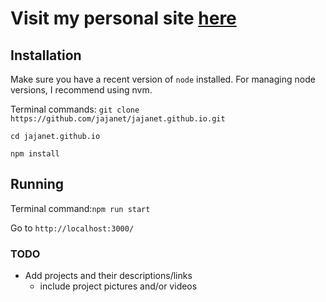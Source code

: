 # Visit my personal site [here](https://jajanet.github.io)


## Installation
Make sure you have a recent version of `node` installed. For managing node versions, I recommend using nvm.

Terminal commands:
`git clone https://github.com/jajanet/jajanet.github.io.git`

`cd jajanet.github.io`

`npm install`

## Running
Terminal command:`npm run start`

Go to `http://localhost:3000/`


### TODO
- Add projects and their descriptions/links
  - include project pictures and/or videos

